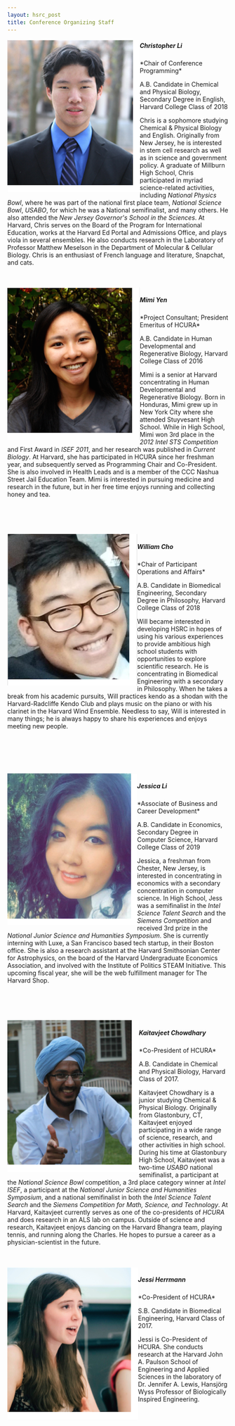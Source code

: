 ```yaml
---
layout: hsrc_post
title: Conference Organizing Staff
---
```

<img src="/hsrc/images/chris7.png" align="left"/>
<h5>Christopher Li</h5>
*Chair of Conference Programming*

A.B. Candidate in Chemical and Physical Biology, Secondary Degree in English, Harvard College Class of 2018

Chris is a sophomore studying Chemical & Physical Biology and English. Originally from New Jersey, he is interested in stem cell research as well as in science and government policy. A graduate of Millburn High School, Chris participated in myriad science-related activities, including *National Physics Bowl*, where he was part of the national first place team, *National Science Bowl*, *USABO*, for which he was a National semifinalist, and many others. He also attended the *New Jersey Governor's School in the Sciences*. At Harvard, Chris serves on the Board of the Program for International Education, works at the Harvard Ed Portal and Admissions Office, and plays viola in several ensembles. He also conducts research in the Laboratory of Professor Matthew Meselson in the Department of Molecular & Cellular Biology. Chris is an enthusiast of French language and literature, Snapchat, and cats.

<br>
<br>


<img src="/hsrc/images/mimi7.png" align="left"/>
<h5>Mimi Yen</h5>
*Project Consultant; President Emeritus of HCURA*

A.B. Candidate in Human Developmental and Regenerative Biology, Harvard College Class of 2016

Mimi is a senior at Harvard concentrating in Human Developmental and Regenerative Biology. Born in Honduras, Mimi grew up in New York City where she attended Stuyvesant High School. While in High School, Mimi won 3rd place in the *2012 Intel STS Competition* and First Award in *ISEF 2011*, and her research was published in *Current Biology*. At Harvard, she has participated in HCURA since her freshman year, and subsequently served as Programming Chair and Co-President. She is also involved in Health Leads and is a member of the CCC Nashua Street Jail Education Team. Mimi is interested in pursuing medicine and research in the future, but in her free time enjoys running and collecting honey and tea.

<br>
<br>
<br>
<br>

<img src="/hsrc/images/will7.png" align="left"/>
<h5>William Cho</h5>
*Chair of Participant Operations and Affairs*

A.B. Candidate in Biomedical Engineering, Secondary Degree in Philosophy, Harvard College Class of 2018

Will became interested in developing HSRC in hopes of using his various experiences to provide ambitious high school students with opportunities to explore scientific research. He is concentrating in Biomedical Engineering with a secondary in Philosophy. When he takes a break from his academic pursuits, Will practices kendo as a shodan with the Harvard-Radcliffe Kendo Club and plays music on the piano or with his clarinet in the Harvard Wind Ensemble. Needless to say, Will is interested in many things; he is always happy to share his experiences and enjoys meeting new people.

<br>
<br>
<br>
<br>
<br>

<img src="/hsrc/images/jess7.png" align="left"/>
<h5>Jessica Li</h5>
*Associate of Business and Career Development*

A.B. Candidate in Economics, Secondary Degree in Computer Science, Harvard College Class of 2019

Jessica, a freshman from Chester, New Jersey, is interested in concentrating in economics with a secondary concentration in computer science. In High School, Jess was a semifinalist in the *Intel Science Talent Search* and the *Siemens Competition* and received 3rd prize in the *National Junior Science and Humanities Symposium*. She is currently interning with Luxe, a San Francisco based tech startup, in their Boston office. She is also a research assistant at the Harvard Smithsonian Center for Astrophysics, on the board of the Harvard Undergraduate Economics Association, and involved with the Institute of Politics STEAM Initiative. This upcoming fiscal year, she will be the web fulfillment manager for The Harvard Shop.

<br>
<br>
<br>
<br>

<img src="/hsrc/images/kait7.png" align="left"/>
<h5>Kaitavjeet Chowdhary</h5>
*Co-President of HCURA*

A.B. Candidate in Chemical and Physical Biology, Harvard Class of 2017.

Kaitavjeet Chowdhary is a junior studying Chemical & Physical Biology. Originally from Glastonbury, CT, Kaitavjeet enjoyed participating in a wide range of science, research, and other activities in high school. During his time at Glastonbury High School, Kaitavjeet was a two-time *USABO* national semifinalist, a participant at the *National Science Bowl* competition, a 3rd place category winner at *Intel ISEF*, a participant at the *National Junior Science and Humanities Symposium*, and a national semifinalist in both the *Intel Science Talent Search* and the *Siemens Competition for Math, Science, and Technology*. At Harvard, Kaitavjeet currently serves as one of the co-presidents of *HCURA* and does research in an ALS lab on campus. Outside of science and research, Kaitavjeet enjoys dancing on the Harvard Bhangra team, playing tennis, and running along the Charles. He hopes to pursue a career as a physician-scientist in the future.  

<br>
<br>

<img src="/hsrc/images/jessi7.png" align="left"/>
<h5>Jessi Herrmann</h5>
*Co-President of HCURA*

S.B. Candidate in Biomedical Engineering, Harvard Class of 2017.

Jessi is Co-President of HCURA. She conducts research at the Harvard John A. Paulson School of Engineering and Applied Sciences in the laboratory of Dr. Jennifer A. Lewis, Hansjörg Wyss Professor of Biologically Inspired Engineering.
